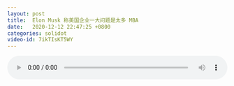 ```yaml
---
layout: post
title:  Elon Musk 称美国企业一大问题是太多 MBA
date:   2020-12-12 22:47:25 +0800
categories: solidot
video-id: 7ikTIsKT5WY
---
```


<audio src="/assets/b2b10f1f3e88e84300744ad37916ce4b.mp3" style="width: 100%;" controls></audio>


